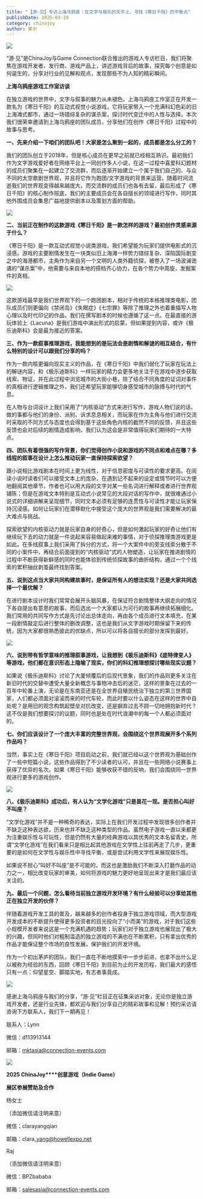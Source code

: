 ```yaml
---
title: "【游·见】专访上海乌鸦座：在文学与娱乐的天平上，寻找《寒日千阳》的平衡点"
publishDate: 2025-03-19
category: chinajoy
author: 莱尔
---
```


![](https://ec-net-1251389766.cos.ap-shanghai.myqcloud.com/wp-content/uploads/2025/03/20250319161539970.png)

“游·见”是ChinaJoy与Game Connection联合推出的游戏人专访栏目，我们将聚焦在游戏开发者、发行商、游戏产品上，讲述游戏背后的故事，探究每个创意是如何诞生的，分享对行业的见解和观点，发现那些不为人知的精彩瞬间。

  
**上海乌鸦座游戏工作室访谈**

在独立游戏的世界中，文字与叙事的魅力从未褪色。上海乌鸦座工作室正在开发一款名为《寒日千阳》的互动式视觉小说游戏，它将玩家带入一个充满科幻色彩的旧上海滩式都市，通过一场错综复杂的谋杀案，探讨时代变迁中的人性与选择。本次我们很荣幸邀请到上海乌鸦座的团队成员，分享他们在创作《寒日千阳》过程中的故事与思考。

**一、先来介绍一下咱们的团队吧！大家是怎么聚到一起的，成员都是怎么分工的？**

我们的团队创立于2018年，但是核心成员在更早之前就已经相互熟识。最初我们作为文字游戏爱好者在网络平台上一同创作多人小说，在这一过程中喜爱科幻题材的成员们聚集在一起建立了交流群，而后逐渐开始建立一个属于我们自己的、与众不同的太空歌剧世界观，并且将它作为跑团/文字游戏的背景来运营。随着时间流逝我们的世界观变得越来越庞大，而交流群的成员们也各有去留，最后形成了《寒日千阳》的核心制作班底，我们的主要成员会在各自擅长的领域进行写作，同时其他外围成员会集思广益地提供剧本以及策划方面的帮助。

![](https://ec-net-1251389766.cos.ap-shanghai.myqcloud.com/wp-content/uploads/2025/03/20250319161546995.png)

**二、当前正在制作的这款游戏《寒日千阳》是一款怎样的游戏？最初创作灵感来源于什么？**

《寒日千阳》是一款互动式视觉小说类游戏，我们希望能为玩家们提供电影式的沉浸感。游戏的主要剧情发生在一块类似旧上海滩一样势力错综复杂、深陷国际剧变之中的海港都市，主角作为来自另一个文明的人类外籍侦探，被卷入了一场波澜诡谲的“谋杀案”中，他需要与来自本地的搭档齐心协力，在各个势力中周旋，发掘案件的真相。

![](https://ec-net-1251389766.cos.ap-shanghai.myqcloud.com/wp-content/uploads/2025/03/20250319161548326.png)

这款游戏最早是我们世界观下的一个跑团剧本，相对于传统的本格推理类电影，团队成员们则更偏向《禁闭岛》《失眠症》《七宗罪》等除了推理之外也着重描写人物心理以及时代印记的作品，我们在撰写剧本的时候也遵循了这一点。在最直接的游玩体验上《Lacuna》是我们游戏中演出形式的启蒙，但如果提到内容，或许《极乐迪斯科》会是最为接近的答案。

**三、作为一款叙事推理游戏，我能想到的是玩法会是剧情和解谜的相互结合，有什么特别的设计可以跟我们分享的吗？**

作为一款内核更偏向现实主义的作品，在《寒日千阳》中我们弱化了玩家在玩法上的解谜内容，和《极乐迪斯科》一样玩家的精力会更多地关注于在游戏中逐步获取线索、物证，并在此过程中浏览城市的大街小巷，除了结合不同角度的证词对事件的真相进行逻辑推理之外，我们还希望玩家能够切身感受城市的脉搏与时代的气息。

在人物与台词设计上我们采用了“内核驱动”方式来进行写作，游戏人物们说的话、做的事都与他们的身份、派别、诉求息息相关，而玩家在作为主角与他们进行交流时采取的不同方式与态度也会得到基于这些角色内核的截然不同的反馈，并且这些反馈也会对后续的剧情造成影响，我们认为这会是非常值得玩家们期待的一大特点。

**四、团队有着很强的写作背景，你们觉得创作小说和游戏的不同点和难点在哪？多线程的叙事在设计上怎么推动玩家一直保持探索欲望？**

跟小说相比游戏剧本在时间上更为线性，对于信息密度与可读性的要求更高。在阅读小说时读者们可以接受文本上的庞杂，在遇到记不起来的设定或情节时可以方便地翻阅其他章节，作者也可以用大段的文字对某一些名词进行解释或者进行世界观铺陈；但是在游戏文本特别是互动式小说常见的大段对话的写作中，就很难通过小说式的详细讲解来呈现细节，同时文本必须有足够的连贯性与可读性才能让玩家保持沉浸感。如何让玩家们在潜移默化中接受这个庞大的世界观是我们需要解决的最大难点与挑战。

探索欲望的内核驱动力就是玩家自身的好奇心，但是如何激起玩家的好奇让他们有继续玩下去的动力就是一件说起来容易做起来难的事情，对于侦探推理类游戏更是如此。在多线叙事上我们采用了拆分的方式，将一个大案件中的旁支线索分散于不同的小案件中，再结合前面提到的“内核驱动”式的人物塑造，让玩家在推进剧情的过程中不断获得新鲜感的同时也能体验到传统侦探故事的曲折结构，通过一个个线索的累积抽丝剥茧最终找到答案。

**五、说到这点当大家共同构建故事时，是保证所有人的想法实现？还是大家共同选择一个最优解？**

在进行剧本设计时我们常常会展开头脑风暴，在保证符合剧情整体大纲走向的情况下各自提出有意思的故事，而后选出一个大家都认为可行的故事再继续拓展细化。我们常用的共同写作方式是先讨论出总体走向，再由各个成员进行文本填充，在某一段剧情敲定后进行整体的删改调整，这也是我们从文字游戏时期保留下来的传统，因为大家都很熟悉彼此的优缺点，所以可以将各自擅长的部分发挥到最好。

![](https://ec-net-1251389766.cos.ap-shanghai.myqcloud.com/wp-content/uploads/2025/03/20250319161551911.png)

**六、说到带有哲学意味的推理叙事游戏，让我想到《极乐迪斯科》《底特律变人》等游戏，他们都在意识形态上隐喻了现实，你们的科幻推理想探讨哪些现实议题？**

如果说《极乐迪斯科》讨论了大厦倾覆后的后现代景象，我们的作品则更多关注在新旧时代的交替中遭受大量全新概念与事物冲击后的迷茫，这样的景象在过去的一百年中轮番上演，无论是在东南亚还是在全世界自殖民统治下独立的第三世界国家，人们都必须面对滚滚而来的时代车轮，而此时要以什么姿态在这样的世界中自处呢？是用旧的观念构筑起壁垒对抗改变，还是摒弃过去不顾一切地拥抱新时代？这不仅是我们想要探讨的议题，同时也是处在时代浪潮中的每一个人都必须面对的。

**七、你们应该设计了一个庞大丰富的完整世界观，会围绕这个世界观展开多个系列作品吗？**

当然，事实上在《寒日千阳》项目启动之前，我们就已经以这个世界观为基础创作了一些中短篇小说，这些作品得到了不少读者的认可，并且在一些网络小说赛事上获得了优异的名次。如果《寒日千阳》能够收获不错的反响，我们会围绕同一世界观进行更多的游戏创作。

![](https://ec-net-1251389766.cos.ap-shanghai.myqcloud.com/wp-content/uploads/2025/03/20250319161603423.png)

**八、《极乐迪斯科》成功后，有人认为“文学化游戏”只是昙花一现。是否担心叫好不叫座？**

“文学化游戏”并不是一种稀奇的表达，实际上在我们开发过程中发现很多创作者并不缺乏这种表达欲，历来也并不缺乏这种类型的作品。虽然电子游戏一直以来都更为注重娱乐性与可玩性，但是仍然有大量的经典游戏以其优秀的文本名留青史，所谓“文学化游戏”在我们看来只是相比起其他游戏在文学性上往前再走了几步，更重要的是如何在文学性与娱乐性中寻找平衡，或是尝试利用文学性来展现娱乐性。

如果说不担心“叫好不叫座”是不可能的，而这也是激励我们不断深入打磨作品的动力之一，相比改变玩家的审美，如何将游戏的魅力更好地呈现出来才是我们最应该关注的。

**九、最后一个问题，怎么看待当前独立游戏开发环境？有什么经验可以分享给其他正在独立开发的伙伴？**

伴随着游戏开发工具的普及，越来越多的创作者投身于独立游戏领域，而大型游戏开发成本的不断提升使得更多投资者的目光投向了“小而美”的游戏，对于我们这些小规模开发者来说这是一个充满机遇的趋势；玩家们对于独立游戏也展现出了极大的兴趣，但同时他们对粗制滥造的独立游戏的不满也在不断累积，只有拿出优秀的作品才能保证整个市场的良性发展，保护我们的开发环境。

作为一个初出茅庐的团队，我们一直在不断地摸索中一步步前进，也拿不出什么足以被称为经验的东西，回顾《寒日千阳》到目前为止的开发历程，我们最大的感悟只有一点：仰望星空、脚踏实地，有志者事竟成。

![](https://ec-net-1251389766.cos.ap-shanghai.myqcloud.com/wp-content/uploads/2025/03/20250319161635454.png)

感谢上海乌鸦座与我们的分享，“游·见”栏目正在征集采访对象，无论你是独立游戏开发者，还是行业先锋，都欢迎与我们分享自己的精彩故事和见解！预约采访请咨询下方联系人，我们下一期再见！

联系人：Lynn

微信：d113913144

邮箱：mktasia@connection-events.com

![](https://ec-net-1251389766.cos.ap-shanghai.myqcloud.com/wp-content/uploads/2025/03/20250319161719801.png)

**2025 ChinaJoy****创意游戏（Indie Game）**

**展区参展赞助及合作**

杨女士

（添加微信请注明来意）

微信：clarayangqian

邮箱：clara\_yang@howellexpo.net

Raj

（添加微信请注明来意）

微信：BPZbababa

邮箱：salesasia@connection-events.com
